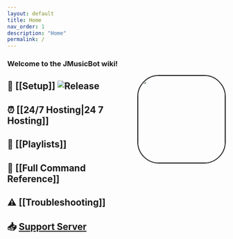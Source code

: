 ```yaml
---
layout: default
title: Home
nav_order: 1
description: "Home"
permalink: /
---
```


### Welcome to the **JMusicBot** wiki!

<img align="right" src="https://i.imgur.com/zrE80HY.png" style="border:2px solid;border-radius:50px;" height="200" width="200">

## 🔢 [[Setup]] ![Release](https://img.shields.io/github/release/jagrosh/MusicBot.svg)

## ⏰ [[24/7 Hosting|24 7 Hosting]]

## 📃 [[Playlists]]

## 📜 [[Full Command Reference]]

## ⚠ [[Troubleshooting]]

## 📥 [Support Server](https://discord.gg/0p9LSGoRLu6Pet0k)
